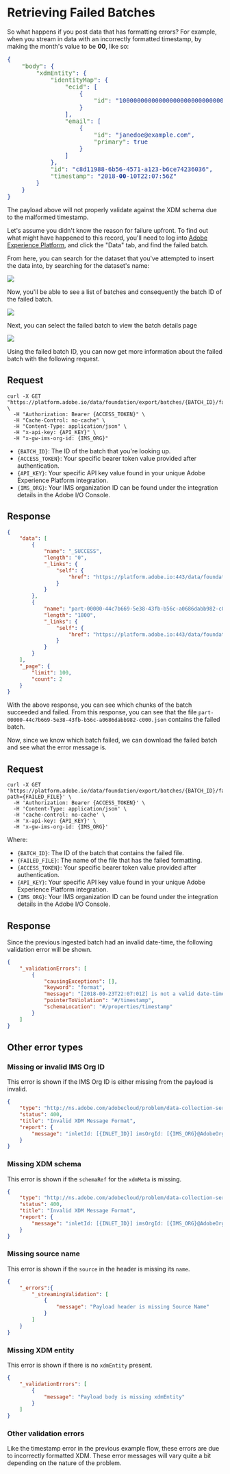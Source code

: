 # Retrieving Failed Batches

So what happens if you post data that has formatting errors? For example, when you stream in data with an incorrectly formatted timestamp, by making the month's value to be **00**, like so:

<pre style="color:#183691">
{
    <span style="color:#4b7d46">"body"</span>: {
        <span style="color:#4b7d46">"xdmEntity"</span>: {
            <span style="color:#4b7d46">"identityMap"</span>: {
                <span style="color:#4b7d46">"ecid"</span>: [
                    {
                        <span style="color:#4b7d46">"id"</span>: "10000000000000000000000000000000000001"
                    }
                ],
                <span style="color:#4b7d46">"email"</span>: [
                    {
                        <span style="color:#4b7d46">"id"</span>: "janedoe@example.com",
                        <span style="color:#4b7d46">"primary"</span>: true
                    }
                ]
            },
            <span style="color:#4b7d46">"id"</span>: "c8d11988-6b56-4571-a123-b6ce74236036",
            <span style="color:#4b7d46">"timestamp"</span>: "2018-<span style="font-weight:bold">00</span>-10T22:07:56Z"
        }
    }
}
</pre>

The payload above will not properly validate against the XDM schema due to the malformed timestamp.

Let's assume you didn't know the reason for failure upfront. To find out what might have happened to this record, you'll need to log into [Adobe Experience Platform][platform], and click the "Data" tab, and find the failed batch. 

From here, you can search for the dataset that you've attempted to insert the data into, by searching for the dataset's name:

![](images/dataset-search.png)

Now, you'll be able to see a list of batches and consequently the batch ID of the failed batch.

![](images/batches.png)

Next, you can select the failed batch to view the batch details page

![](images/batch-detail.png)

Using the failed batch ID, you can now get more information about the failed batch with the following request.

## Request

```shell
curl -X GET "https://platform.adobe.io/data/foundation/export/batches/{BATCH_ID}/failed" \
  -H "Authorization: Bearer {ACCESS_TOKEN}" \
  -H "Cache-Control: no-cache" \
  -H "Content-Type: application/json" \
  -H "x-api-key: {API_KEY}" \
  -H "x-gw-ims-org-id: {IMS_ORG}"
```

- `{BATCH_ID}`: The ID of the batch that you're looking up.
- `{ACCESS_TOKEN}`:  Your specific bearer token value provided after authentication.   
- `{API_KEY}`: Your specific API key value found in your unique Adobe Experience Platform integration.  
- `{IMS_ORG}`: Your IMS organization ID can be found under the integration details in the Adobe I/O Console.  

## Response

```json
{
    "data": [
        {
            "name": "_SUCCESS",
            "length": "0",
            "_links": {
                "self": {
                    "href": "https://platform.adobe.io:443/data/foundation/export/batches/{BATCH_ID}/failed?path=_SUCCESS"
                }
            }
        },
        {
            "name": "part-00000-44c7b669-5e38-43fb-b56c-a0686dabb982-c000.json",
            "length": "1800",
            "_links": {
                "self": {
                    "href": "https://platform.adobe.io:443/data/foundation/export/batches/{BATCH_ID}/failed?path=part-00000-44c7b669-5e38-43fb-b56c-a0686dabb982-c000.json"
                }
            }
        }
    ],
    "_page": {
        "limit": 100,
        "count": 2
    }
}
```

With the above response, you can see which chunks of the batch succeeded and failed. From this response, you can see that the file `part-00000-44c7b669-5e38-43fb-b56c-a0686dabb982-c000.json` contains the failed batch.

Now, since we know which batch failed, we can download the failed batch and see what the error message is.

## Request

```shell
curl -X GET 'https://platform.adobe.io/data/foundation/export/batches/{BATCH_ID}/failed?path={FAILED_FILE}' \
  -H 'Authorization: Bearer {ACCESS_TOKEN}' \
  -H 'Content-Type: application/json' \
  -H 'cache-control: no-cache' \
  -H 'x-api-key: {API_KEY}' \
  -H 'x-gw-ims-org-id: {IMS_ORG}'

```

Where:

- `{BATCH_ID}`: The ID of the batch that contains the failed file.
- `{FAILED_FILE}`: The name of the file that has the failed formatting.
- `{ACCESS_TOKEN}`:  Your specific bearer token value provided after authentication.   
- `{API_KEY}`: Your specific API key value found in your unique Adobe Experience Platform integration.  
- `{IMS_ORG}`: Your IMS organization ID can be found under the integration details in the Adobe I/O Console.  

## Response

Since the previous ingested batch had an invalid date-time, the following validation error will be shown.

```json
{
    "_validationErrors": [
        {
            "causingExceptions": [],
            "keyword": "format",
            "message": "[2018-00-23T22:07:01Z] is not a valid date-time. Expected [yyyy-MM-dd'T'HH:mm:ssZ, yyyy-MM-dd'T'HH:mm:ss.[0-9]{1-9}Z, yyyy-MM-dd'T'HH:mm:ss[+-]HH:mm, yyyy-MM-dd'T'HH:mm:ss.[0-9]{1,9}[+-]HH:mm]",
            "pointerToViolation": "#/timestamp",
            "schemaLocation": "#/properties/timestamp"
        }
    ]
}
```

## Other error types

### Missing or invalid IMS Org ID

This error is shown if the IMS Org ID is either missing from the payload is invalid.

```json
{
    "type": "http://ns.adobe.com/adobecloud/problem/data-collection-service/inlet",
    "status": 400,
    "title": "Invalid XDM Message Format",
    "report": {
        "message": "inletId: [{INLET_ID}] imsOrgId: [{IMS_ORG}@AdobeOrg] Message has an absent or wrong ims org in the header"
    }
}
```

### Missing XDM schema

This error is shown if the `schemaRef` for the `xdmMeta` is missing.

```json
{
    "type": "http://ns.adobe.com/adobecloud/problem/data-collection-service/inlet",
    "status": 400,
    "title": "Invalid XDM Message Format",
    "report": {
        "message": "inletId: [{INLET_ID}] imsOrgId: [{IMS_ORG}@AdobeOrg] Message has unknown xdm format"
    }
}
```

### Missing source name

This error is shown if the `source` in the header is missing its `name`.

```json
{
    "_errors":{
        "_streamingValidation": [
            {
                "message": "Payload header is missing Source Name"
            }
        ]
    }
}
```

### Missing XDM entity

This error is shown if there is no `xdmEntity` present.

```json
{
    "_validationErrors": [
        {
            "message": "Payload body is missing xdmEntity"
        }
    ]
}
```

### Other validation errors

Like the timestamp error in the previous example flow, these errors are due to incorrectly formatted XDM. These error messages will vary quite a bit depending on the nature of the problem.

[platform]: http://platform.adobe.com
